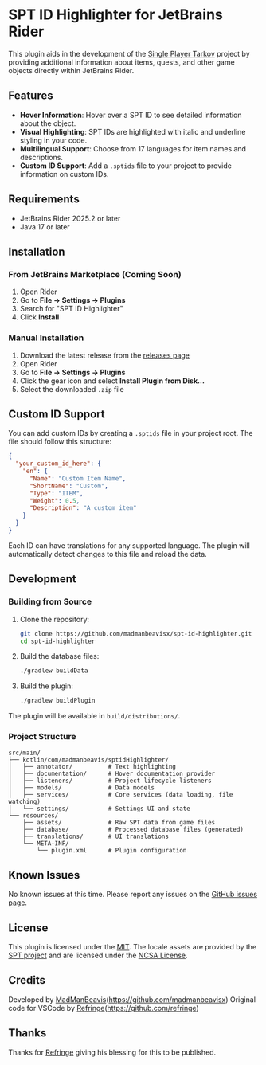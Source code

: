 # SPT ID Highlighter for JetBrains Rider

This plugin aids in the development of the [Single Player Tarkov](https://github.com/sp-tarkov) project by providing additional information about items, quests, and other game objects directly within JetBrains Rider.

## Features

- **Hover Information**: Hover over a SPT ID to see detailed information about the object.
- **Visual Highlighting**: SPT IDs are highlighted with italic and underline styling in your code.
- **Multilingual Support**: Choose from 17 languages for item names and descriptions.
- **Custom ID Support**: Add a `.sptids` file to your project to provide information on custom IDs.

## Requirements

- JetBrains Rider 2025.2 or later
- Java 17 or later

## Installation

### From JetBrains Marketplace (Coming Soon)
1. Open Rider
2. Go to **File → Settings → Plugins**
3. Search for "SPT ID Highlighter"
4. Click **Install**

### Manual Installation
1. Download the latest release from the [releases page](https://github.com/madmanbeavisx/spt-id-highlighter/releases)
2. Open Rider
3. Go to **File → Settings → Plugins**
4. Click the gear icon and select **Install Plugin from Disk...**
5. Select the downloaded `.zip` file


## Custom ID Support

You can add custom IDs by creating a `.sptids` file in your project root. The file should follow this structure:

```json
{
  "your_custom_id_here": {
    "en": {
      "Name": "Custom Item Name",
      "ShortName": "Custom",
      "Type": "ITEM",
      "Weight": 0.5,
      "Description": "A custom item"
    }
  }
}
```

Each ID can have translations for any supported language. The plugin will automatically detect changes to this file and reload the data.

## Development

### Building from Source

1. Clone the repository:
   ```bash
   git clone https://github.com/madmanbeavisx/spt-id-highlighter.git
   cd spt-id-highlighter
   ```

2. Build the database files:
   ```bash
   ./gradlew buildData
   ```

3. Build the plugin:
   ```bash
   ./gradlew buildPlugin
   ```

The plugin will be available in `build/distributions/`.

### Project Structure

```
src/main/
├── kotlin/com/madmanbeavis/sptidHighlighter/
│   ├── annotator/          # Text highlighting
│   ├── documentation/      # Hover documentation provider
│   ├── listeners/          # Project lifecycle listeners
│   ├── models/             # Data models
│   ├── services/           # Core services (data loading, file watching)
│   └── settings/           # Settings UI and state
└── resources/
    ├── assets/             # Raw SPT data from game files
    ├── database/           # Processed database files (generated)
    ├── translations/       # UI translations
    └── META-INF/
        └── plugin.xml      # Plugin configuration
```


## Known Issues

No known issues at this time. Please report any issues on the [GitHub issues page](https://github.com/madmanbeavisx/spt-id-highlighter/issues).

## License

This plugin is licensed under the [MIT](LICENSE). The locale assets are provided by the [SPT project](https://github.com/sp-tarkov/server) and are licensed under the [NCSA License](src/main/resources/assets/LICENSE).

## Credits

Developed by [MadManBeavis](https://github.com/madmanbeavisx)(https://github.com/madmanbeavisx)
Original code for VSCode by [Refringe](https://github.com/refringe)(https://github.com/refringe)  
  
## Thanks
Thanks for [Refringe](https://github.com/refringe) giving his blessing for this to be published.
